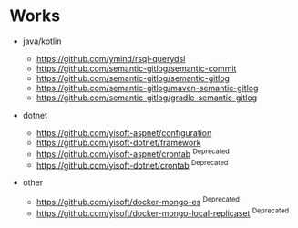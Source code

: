 # Works

* java/kotlin <!-- {docsify-ignore} -->
  - https://github.com/ymind/rsql-querydsl
  - https://github.com/semantic-gitlog/semantic-commit
  - https://github.com/semantic-gitlog/semantic-gitlog
  - https://github.com/semantic-gitlog/maven-semantic-gitlog
  - https://github.com/semantic-gitlog/gradle-semantic-gitlog
  
* dotnet <!-- {docsify-ignore} -->
  - https://github.com/yisoft-aspnet/configuration
  - https://github.com/yisoft-dotnet/framework
  - https://github.com/yisoft-aspnet/crontab <sup>Deprecated</sup>
  - https://github.com/yisoft-dotnet/crontab <sup>Deprecated</sup>
  
* other <!-- {docsify-ignore} -->
  - https://github.com/yisoft/docker-mongo-es <sup>Deprecated</sup>
  - https://github.com/yisoft/docker-mongo-local-replicaset <sup>Deprecated</sup>
